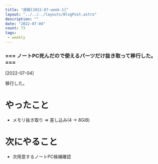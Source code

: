 ```yaml
---
title: "週報[2022-07-week-1]"
layout: "../../../layouts/BlogPost.astro"
description: ""
date: "2022-07-04"
count: 73
tags:
 - weekly
---
```





### === ノートPC死んだので使えるパーツだけ抜き取って移行した。 ===

[2022-07-04]

移行した。

# やったこと

* メモリ抜き取り => 差し込み(4 -> 8GiB)

# 次にやること

* 次用意するノートPC候補確認
